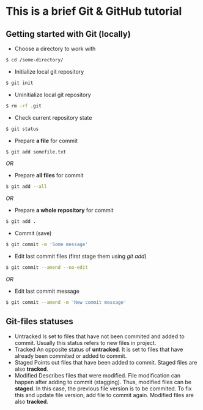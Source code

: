 # This is a brief Git & GitHub tutorial
## Getting started with Git (locally) <br>
* Choose a directory to work with <br>
```bash
$ cd /some-directory/
```
* Initialize local git repository <br>
```bash
$ git init
```
* Uninitialize local git repository <br>
```bash
$ rm -rf .git
```
* Check current repository state <br>
```bash
$ git status
```
* Prepare **a file** for commit <br>
```bash
$ git add somefile.txt
```
*OR*<br>
* Prepare **all files** for commit <br>
```bash
$ git add --all
```
*OR*<br>
* Prepare **a whole repository** for commit <br>
```bash
$ git add .
```
* Commit (save) <br>
```bash
$ git commit -m 'Some message' 
```
* Edit last commit files (first stage them using *git add*)<br>
```bash
$ git commit --amend --no-edit
```
*OR*<br>
* Edit last commit message <br>
```bash
$ git commit --amend -m 'New commit message'
```



## Git-files statuses <br>
* Untracked
Is set to files that have not been commited and added to commit. Usually this status refers to new files in project.
* Tracked
An opposite status of **untracked**. It is set to files that have already been commited or added to commit.
* Staged
Points out files that have been added to commit. Staged files are also **tracked**.
* Modified
Describes files that were modified. File modification can happen after adding to commit (stagging). Thus, modified files can be **staged**. In this case, the previous file version is to be commited. To fix this and update file version, add file to commit again. Modified files are also **tracked**.